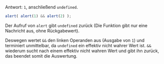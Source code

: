 Antwort: `1`, anschließend `undefined`.

```js run
alert( alert(1) && alert(2) );
```

Der Aufruf von `alert` gibt `undefined` zurück (Die Funktion gibt nur eine Nachricht aus, ohne Rückgabewert).

Deswegen wertet `&&` den linken Operanden aus (Ausgabe von `1`) und terminiert unmittelbar, da `undefined` ein effektiv nicht wahrer Wert ist. `&&` wiederum sucht nach einem effektiv nicht wahren Wert und gibt ihn zurück, das beendet somit die Auswertung.

